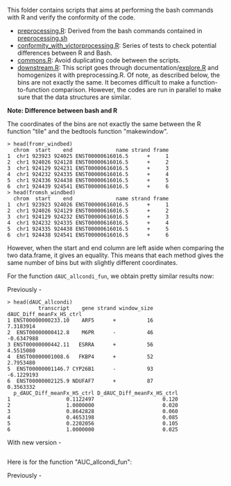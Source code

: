 This folder contains scripts that aims at performing the bash commands with R and verify the conformity of the code.

- [preprocessing.R](preprocessing.R): Derived from the bash commands contained in [preprocessing.sh](../../BashAndR/pre-study/preprocessing.sh)
- [conformity_with_victorprocessing.R](conformity_with_victorprocessing.R): Series of tests to check potential differences between R and Bash.
- [commons.R](commons.R): Avoid duplicating code between the scripts.
- [downstream.R](downstream.R): This script goes through documentation/[explore.R](documentation/explore.R) and homogenizes it with preprocessing.R. Of note, as described below, the bins are not exactly the same. It becomes difficult to make a function-to-function comparison. However, the codes are run in parallel to make sure that the data structures are similar.

**Note: Difference between bash and R**

The coordinates of the bins are not exactly the same between the R function "tile" and the bedtools function "makewindow".

```
> head(fromr_windbed)
  chrom  start    end              name strand frame
1  chr1 923923 924025 ENST00000616016.5      +     1
2  chr1 924026 924128 ENST00000616016.5      +     2
3  chr1 924129 924231 ENST00000616016.5      +     3
4  chr1 924232 924335 ENST00000616016.5      +     4
5  chr1 924336 924438 ENST00000616016.5      +     5
6  chr1 924439 924541 ENST00000616016.5      +     6
> head(fromsh_windbed)
  chrom  start    end              name strand frame
1  chr1 923923 924026 ENST00000616016.5      +     1
2  chr1 924026 924129 ENST00000616016.5      +     2
3  chr1 924129 924232 ENST00000616016.5      +     3
4  chr1 924232 924335 ENST00000616016.5      +     4
5  chr1 924335 924438 ENST00000616016.5      +     5
6  chr1 924438 924541 ENST00000616016.5      +     6
```

However, when the start and end column are left aside when comparing the two data.frame, it gives an equality. This means that each method gives the same number of bins but with slightly different coordinates.

For the function `dAUC_allcondi_fun`, we obtain pretty similar results now:

Previously -

```
> head(dAUC_allcondi)
          transcript    gene strand window_size dAUC_Diff_meanFx_HS_ctrl
1 ENST00000000233.10    ARF5      +          16                7.3183914
2  ENST00000000412.8    M6PR      -          46               -0.6347988
3 ENST00000000442.11   ESRRA      +          56                4.5515080
4  ENST00000001008.6   FKBP4      +          52                2.7953480
5  ENST00000001146.7 CYP26B1      -          93               -6.1229193
6  ENST00000002125.9 NDUFAF7      +          87                0.3563332
  p_dAUC_Diff_meanFx_HS_ctrl D_dAUC_Diff_meanFx_HS_ctrl
1                  0.1122497                      0.120
2                  1.0000000                      0.020
3                  0.8642828                      0.060
4                  0.4653198                      0.085
5                  0.2202056                      0.105
6                  1.0000000                      0.025
```

With new version -

```

```


Here is for the function "AUC_allcondi_fun":

Previously -